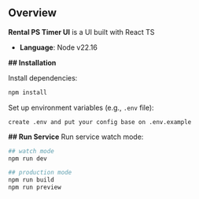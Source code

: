 ## Overview

**Rental PS Timer UI** is a UI built with React TS

- ****Language****: Node v22.16

**## Installation**

Install dependencies:
   ```sh
   npm install
   ```
Set up environment variables (e.g., `.env` file):
   ```plaintext
   create .env and put your config base on .env.example
   ```

**## Run Service**
Run service watch mode:
   ```sh
   ## watch mode
   npm run dev

   ## production mode
   npm run build
   npm run preview
   ```